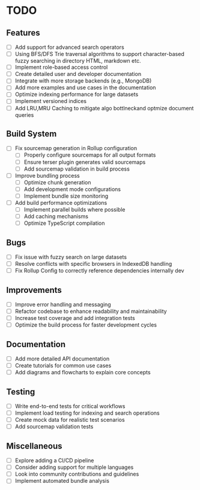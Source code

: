 # TODO

## Features
- [ ] Add support for advanced search operators
- [ ] Using BFS/DFS Trie traversal algorithms to support character-based fuzzy searching in directory HTML, markdown etc.
- [ ] Implement role-based access control
- [ ] Create detailed user and developer documentation
- [ ] Integrate with more storage backends (e.g., MongoDB)
- [ ] Add more examples and use cases in the documentation
- [ ] Optimize indexing performance for large datasets
- [ ] Implement versioned indices
- [ ] Add LRU,MRU Caching to mitigate algo bottlneckand optmize
  document queries
## Build System
- [ ] Fix sourcemap generation in Rollup configuration
  - [ ] Properly configure sourcemaps for all output formats
  - [ ] Ensure terser plugin generates valid sourcemaps
  - [ ] Add sourcemap validation in build process
- [ ] Improve bundling process
  - [ ] Optimize chunk generation
  - [ ] Add development mode configurations
  - [ ] Implement bundle size monitoring
- [ ] Add build performance optimizations
  - [ ] Implement parallel builds where possible
  - [ ] Add caching mechanisms
  - [ ] Optimize TypeScript compilation

## Bugs
- [ ] Fix issue with fuzzy search on large datasets
- [ ] Resolve conflicts with specific browsers in IndexedDB handling
- [ ] Fix Rollup Config to correctly reference dependencies internally dev

## Improvements
- [ ] Improve error handling and messaging
- [ ] Refactor codebase to enhance readability and maintainability
- [ ] Increase test coverage and add integration tests
- [ ] Optimize the build process for faster development cycles

## Documentation
- [ ] Add more detailed API documentation
- [ ] Create tutorials for common use cases
- [ ] Add diagrams and flowcharts to explain core concepts

## Testing
- [ ] Write end-to-end tests for critical workflows
- [ ] Implement load testing for indexing and search operations
- [ ] Create mock data for realistic test scenarios
- [ ] Add sourcemap validation tests

## Miscellaneous
- [ ] Explore adding a CI/CD pipeline
- [ ] Consider adding support for multiple languages
- [ ] Look into community contributions and guidelines
- [ ] Implement automated bundle analysis